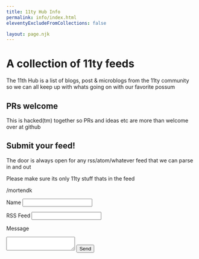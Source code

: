 ```yaml
---
title: 11ty Hub Info
permalink: info/index.html
eleventyExcludeFromCollections: false

layout: page.njk
---
```


# A collection of 11ty feeds
The 11th Hub is a list of blogs, post & microblogs from the 11ty community so we can all keep up with whats going on with our favorite possum

## PRs welcome
This is hacked(tm) together so PRs and ideas etc are more than welcome over at github

## Submit your feed!
The door is always open for any rss/atom/whatever feed that we can parse in and out

Please make sure its only 11ty stuff thats in the feed

/mortendk

<form
	class=""
	name="feed"
	method="POST"
	data-netlify="true"
	netlify-honeypot="bot-field"
	action="/thanx/"
>

<label>Name</label>
<input name="name" id="name"/>

<label>RSS Feed</label>
<input name="feed" id="feed" required/>

<label>Message</label>
<textarea></textarea>

<button aria-label="Submit">
	Send
</button>

<div class="hidden" hidden>
	<label for="supersecret">secret</label>
	<input name="bot-field" id="supersecret" />
</div>

</form>
